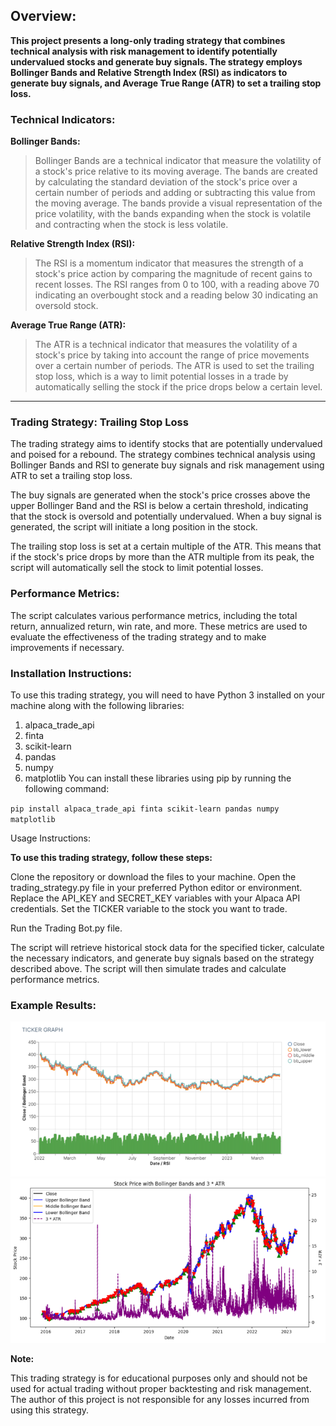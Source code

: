 ## Overview:

**This project presents a long-only trading strategy that combines technical analysis with risk management to identify potentially undervalued stocks and generate buy signals. The strategy employs Bollinger Bands and Relative Strength Index (RSI) as indicators to generate buy signals, and Average True Range (ATR) to set a trailing stop loss.** 

### Technical Indicators:

**Bollinger Bands:**

> Bollinger Bands are a technical indicator that measure the volatility of a stock's price relative to its moving average. The bands are created by calculating the standard deviation of the stock's price over a certain number of periods and adding or subtracting this value from the moving average. The bands provide a visual representation of the price volatility, with the bands expanding when the stock is volatile and contracting when the stock is less volatile.

**Relative Strength Index (RSI):**

> The RSI is a momentum indicator that measures the strength of a stock's price action by comparing the magnitude of recent gains to recent losses. The RSI ranges from 0 to 100, with a reading above 70 indicating an overbought stock and a reading below 30 indicating an oversold stock.

**Average True Range (ATR):**

> The ATR is a technical indicator that measures the volatility of a stock's price by taking into account the range of price movements over a certain number of periods. The ATR is used to set the trailing stop loss, which is a way to limit potential losses in a trade by automatically selling the stock if the price drops below a certain level.
---
### Trading Strategy: Trailing Stop Loss

The trading strategy aims to identify stocks that are potentially undervalued and poised for a rebound. The strategy combines technical analysis using Bollinger Bands and RSI to generate buy signals and risk management using ATR to set a trailing stop loss.

The buy signals are generated when the stock's price crosses above the upper Bollinger Band and the RSI is below a certain threshold, indicating that the stock is oversold and potentially undervalued. When a buy signal is generated, the script will initiate a long position in the stock.

The trailing stop loss is set at a certain multiple of the ATR. This means that if the stock's price drops by more than the ATR multiple from its peak, the script will automatically sell the stock to limit potential losses.

### Performance Metrics:

The script calculates various performance metrics, including the total return, annualized return, win rate, and more. These metrics are used to evaluate the effectiveness of the trading strategy and to make improvements if necessary.

### Installation Instructions:

 To use this trading strategy, you will need to have Python 3 installed on your machine along with the following libraries:

1. alpaca_trade_api
2. finta
3. scikit-learn
4. pandas
5. numpy
6. matplotlib
You can install these libraries using pip by running the following command:

`pip install alpaca_trade_api finta scikit-learn pandas numpy matplotlib`

Usage Instructions:

**To use this trading strategy, follow these steps:**

Clone the repository or download the files to your machine.
Open the trading_strategy.py file in your preferred Python editor or environment.
Replace the API_KEY and SECRET_KEY variables with your Alpaca API credentials.
Set the TICKER variable to the stock you want to trade.

Run the Trading Bot.py file.

The script will retrieve historical stock data for the specified ticker, calculate the necessary indicators, and generate buy signals based on the strategy described above. The script will then simulate trades and calculate performance metrics.

### Example Results:
![](https://raw.githubusercontent.com/masterhsiao/Project_2/main/Pictures/project2_2_720.png)
![](https://raw.githubusercontent.com/masterhsiao/Project_2/main/Pictures/project2_1_720.png)

 **Note:**

This trading strategy is for educational purposes only and should not be used for actual trading without proper backtesting and risk management. The author of this project is not responsible for any losses incurred from using this strategy.
